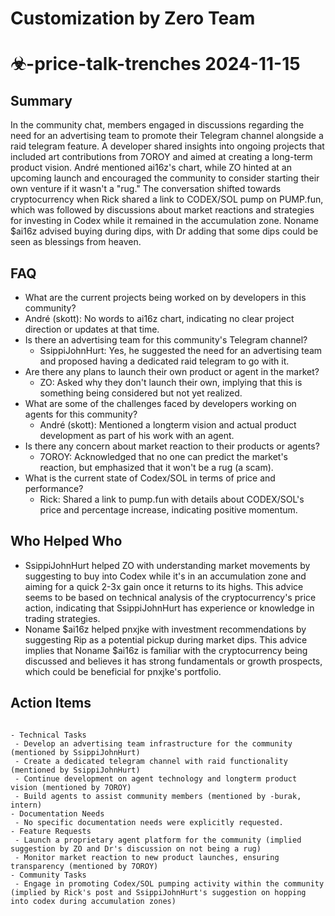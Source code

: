 # Customization by Zero Team

# ☣-price-talk-trenches 2024-11-15

## Summary
 In the community chat, members engaged in discussions regarding the need for an advertising team to promote their Telegram channel alongside a raid telegram feature. A developer shared insights into ongoing projects that included art contributions from 7OROY and aimed at creating a long-term product vision. André mentioned ai16z's chart, while ZO hinted at an upcoming launch and encouraged the community to consider starting their own venture if it wasn't a "rug." The conversation shifted towards cryptocurrency when Rick shared a link to CODEX/SOL pump on PUMP.fun, which was followed by discussions about market reactions and strategies for investing in Codex while it remained in the accumulation zone. Noname $ai16z advised buying during dips, with Dr adding that some dips could be seen as blessings from heaven.

## FAQ
 - What are the current projects being worked on by developers in this community?
  - André (skott): No words to ai16z chart, indicating no clear project direction or updates at that time.
- Is there an advertising team for this community's Telegram channel?
  - SsippiJohnHurt: Yes, he suggested the need for an advertising team and proposed having a dedicated raid telegram to go with it.
- Are there any plans to launch their own product or agent in the market?
  - ZO: Asked why they don't launch their own, implying that this is something being considered but not yet realized.
- What are some of the challenges faced by developers working on agents for this community?
  - André (skott): Mentioned a longterm vision and actual product development as part of his work with an agent.
- Is there any concern about market reaction to their products or agents?
  - 7OROY: Acknowledged that no one can predict the market's reaction, but emphasized that it won't be a rug (a scam).
- What is the current state of Codex/SOL in terms of price and performance?
  - Rick: Shared a link to pump.fun with details about CODEX/SOL's price and percentage increase, indicating positive momentum.

## Who Helped Who
 - SsippiJohnHurt helped ZO with understanding market movements by suggesting to buy into Codex while it's in an accumulation zone and aiming for a quick 2-3x gain once it returns to its highs. This advice seems to be based on technical analysis of the cryptocurrency's price action, indicating that SsippiJohnHurt has experience or knowledge in trading strategies.
- Noname $ai16z helped pnxjke with investment recommendations by suggesting Rip as a potential pickup during market dips. This advice implies that Noname $ai16z is familiar with the cryptocurrency being discussed and believes it has strong fundamentals or growth prospects, which could be beneficial for pnxjke's portfolio.

## Action Items
 ```

- Technical Tasks
  - Develop an advertising team infrastructure for the community (mentioned by SsippiJohnHurt)
  - Create a dedicated telegram channel with raid functionality (mentioned by SsippiJohnHurt)
  - Continue development on agent technology and longterm product vision (mentioned by 7OROY)
  - Build agents to assist community members (mentioned by -burak, intern)
- Documentation Needs
  - No specific documentation needs were explicitly requested.
- Feature Requests
  - Launch a proprietary agent platform for the community (implied suggestion by ZO and Dr's discussion on not being a rug)
  - Monitor market reaction to new product launches, ensuring transparency (mentioned by 7OROY)
- Community Tasks
  - Engage in promoting Codex/SOL pumping activity within the community (implied by Rick's post and SsippiJohnHurt's suggestion on hopping into codex during accumulation zones)
```

